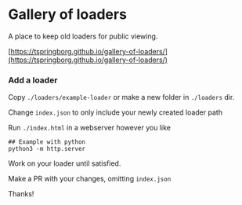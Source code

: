 # Gallery of loaders
A place to keep old loaders for public viewing.

[https://tspringborg.github.io/gallery-of-loaders/](https://tspringborg.github.io/gallery-of-loaders/)


### Add a loader

Copy `./loaders/example-loader` or make a new folder in `./loaders` dir.

Change `index.json` to only include your newly created loader path

Run `./index.html` in a webserver however you like

```
## Example with python
python3 -m http.server
```

Work on your loader until satisfied.

Make a PR with your changes, omitting `index.json`

Thanks!
